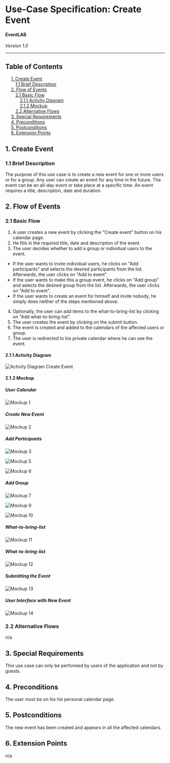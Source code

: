 # Use-Case Specification: Create Event
#### EventLAB

*Version 1.0*

---
## Table of Contents

&emsp; [1. Create Event](#1-create-event)<br/>
&emsp;&emsp; [1.1 Brief Description](#11-brief-description)<br/>
&emsp; [2. Flow of Events](#2-flow-of-events)<br/>
&emsp;&emsp; [2.1 Basic Flow](#21-basic-flow)<br/>
&emsp;&emsp;&emsp; [2.1.1 Activity Diagram](#211-activity-diagram)<br/>
&emsp;&emsp;&emsp; [2.1.2 Mockup](#212-mockup)<br/>
&emsp;&emsp; [2.2 Alternative Flows](#22-alternative-flows)<br/>
&emsp; [3. Special Requirements](#3-special-requirements)<br/>
&emsp; [4. Preconditions](#4-preconditions)<br/>
&emsp; [5. Postconditions](#5-postconditions)<br/>
&emsp; [6. Extension Points](#6-extension-points)<br/>

## 1. Create Event

### 1.1 Brief Description

The purpose of this use case is to create a new event for one or more users or for a group. Any user can create an event for any time in the future. The event can be an all-day event or take place at a specific time. An event requires a title, description, date and duration.

## 2. Flow of Events
### 2.1 Basic Flow
1. A user creates a new event by clicking the "Create event" button on his calendar page.
2. He fills in the required title, date and description of the event.
3. The user decides whether to add a group or individual users to the event.
  - If the user wants to invite individual users, he clicks on "Add participants" and selects the desired participants from the list. Afterwards, the user clicks on "Add to event".
  - If the user wants to make this a group event, he clicks on "Add group" and selects the desired group from the list. Afterwards, the user clicks on "Add to event".
  - If the user wants to create an event for himself and invite nobody, he simply does neither of the steps mentioned above.
4. Optionally, the user can add items to the what-to-bring-list by clicking on "Add what-to-bring-list".
5. The user creates the event by clicking on the submit button.
6. The event is created and added to the calendars of the affected users or group.
7. The user is redirected to his private calendar where he can see the event.

#### 2.1.1 Activity Diagram
![Activity Diagram Create Event](Activity-Diagram-Create-Event.png)

#### 2.1.2 Mockup
##### User Calendar
![Mockup 1](Mockups/Create_Event/01%20-%20User%20Interface.png)

##### Create New Event
![Mockup 2](Mockups/Create_Event/02%20-%20Create%20New%20Event%20Screen.png)

##### Add Participants
![Mockup 3](Mockups/Create_Event/03%20-%20New%20Event%20Screen%20filled%20in.png)

![Mockup 5](Mockups/Create_Event/05%20-%20Add%20Participants%20Screen.png)

![Mockup 6](Mockups/Create_Event/06%20-%20New%20Event%20Screen%20participant%20added.png)

##### Add Group
![Mockup 7](Mockups/Create_Event/07%20-%20New%20Event%20Screen%20add%20group.png)

![Mockup 9](Mockups/Create_Event/09%20-%20Add%20Groups%20Screen.png)

![Mockup 10](Mockups/Create_Event/10%20-%20Event%20Screen%20with%20participants.png)

##### What-to-bring-list
![Mockup 11](Mockups/Create_Event/11%20-%20What-to-bring-list.png)

##### What-to-bring-list
![Mockup 12](Mockups/Create_Event/12%20-%20What-to-bring-list.png)

##### Submitting the Event
![Mockup 13](Mockups/Create_Event/13%20-%20Event%20Screen%20with%20participants%20list.png)

##### User Interface with New Event
![Mockup 14](Mockups/Create_Event/14%20-%20User%20Interface%20with%20new%20event.png)


### 2.2 Alternative Flows
n/a

## 3. Special Requirements
This use case can only be performed by users of the application and not by guests.

## 4. Preconditions
The user must be on his his personal calendar page.

## 5. Postconditions
The new event has been created and appears in all the affected calendars.

## 6. Extension Points
n/a
